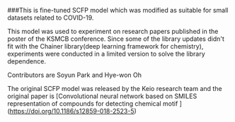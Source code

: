 ###This is fine-tuned SCFP model which was modified as suitable for small datasets related to COVID-19.

This model was used to experiment on research papers published in the poster of the KSMCB conference. Since some of the library updates didn't fit with the Chainer library(deep learning framework for chemistry), experiments were conducted in a limited version to solve the library dependence.

Contributors are Soyun Park and Hye-won Oh

The original SCFP model was released by the Keio research team and the original paper is [Convolutional neural network based on SMILES representation of compounds for detecting chemical motif ] (https://doi.org/10.1186/s12859-018-2523-5)
